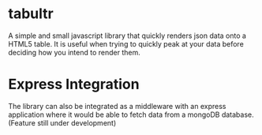 # tabultr
A simple and small javascript library that quickly renders json data onto a HTML5 table. It is useful when trying to quickly peak at your data before deciding how you intend to render them.
# Express Integration
The library can also be integrated as a middleware with an express application where it would be able to fetch data from a mongoDB database. (Feature still under development)

